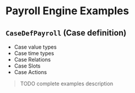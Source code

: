 # Payroll Engine Examples

## `CaseDefPayroll` (Case definition)
- Case value types
- Case time types
- Case Relations
- Case Slots
- Case Actions

> TODO complete examples description